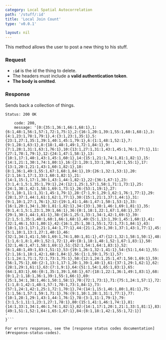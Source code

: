 ```yaml
---
category: Local Spatial Autocorrelation
path: '/stuff/:id'
title: 'Local Join Count'
type: 'v0.0.1'

layout: nil
---
```


This method allows the user to post a new thing to his stuff.

### Request

* **`:id`** is the id the thing to delete.
* The headers must include a **valid authentication token**.
* **The body is omitted**.

### Response

Sends back a collection of things.

```Status: 200 OK```
```{
    code: 200,
    message: '[0:{35:1,36:1,66:1,68:1},1:{6:1,48:1,56:1,57:1,72:1,75:1},2:{16:1,20:1,39:1,55:1,60:1,68:1},3:{4:1,23:1,78:1,79:1},4:{3:1,23:1,35:1},5:{23:1,27:1,35:1,39:1,40:1,45:1,79:1},6:{1:1,48:1,52:1},7:{9:1,28:1,63:1},8:{18:1,48:1,49:1,72:1,84:1},9:{7:1,28:1,31:1,63:1,76:1},10:{13:1,27:1,31:1,43:1,45:1,76:1,77:1},11:{27:1,78:1,79:1},12:{24:1,47:1,58:1},13:{10:1,17:1,40:1,43:1,45:1,60:1},14:{15:1,21:1,74:1,81:1,82:1},15:{14:1,21:1,30:1,74:1,80:1},16:{2:1,20:1,33:1,38:1,42:1,55:1},17:{13:1,20:1,21:1,43:1,60:1,82:1},18:{8:1,36:1,49:1,55:1,67:1,68:1,84:1},19:{26:1,32:1,53:1},20:{2:1,16:1,17:1,33:1,60:1,82:1},21:{14:1,15:1,17:1,30:1,43:1,44:1,82:1},22:{36:1,67:1},23:{3:1,4:1,5:1,35:1,79:1},24:{12:1,25:1,57:1,58:1,71:1,73:1},25:{24:1,38:1,42:1,58:1,69:1,73:1},26:{53:1,19:1},27:{5:1,10:1,11:1,31:1,45:1,79:1},28:{7:1,9:1,29:1,62:1,76:1,77:1},29:{28:1,37:1,44:1,61:1,62:1,77:1},30:{15:1,21:1,37:1,44:1},31:{9:1,10:1,27:1,76:1},32:{19:1,41:1,46:1,47:1,50:1,53:1},33:{16:1,20:1,34:1,38:1,81:1,82:1},34:{33:1,38:1,46:1,69:1,81:1},35:{0:1,4:1,5:1,23:1,39:1,66:1},36:{0:1,18:1,22:1,67:1,68:1},37:{29:1,30:1,44:1,61:1},38:{16:1,25:1,33:1,34:1,42:1,69:1},39:{2:1,5:1,35:1,40:1,60:1,66:1,68:1},40:{5:1,13:1,39:1,45:1,60:1},41:{32:1,46:1,53:1,80:1},42:{16:1,25:1,38:1,55:1,72:1,73:1,84:1},43:{10:1,13:1,17:1,21:1,44:1,77:1},44:{21:1,29:1,30:1,37:1,43:1,77:1},45:{5:1,10:1,13:1,27:1,40:1},46:{32:1,34:1,41:1,50:1,69:1,74:1,80:1,81:1},47:{12:1,32:1,58:1,50:1},48:{1:1,6:1,8:1,49:1,52:1,72:1},49:{8:1,18:1,48:1,52:1,67:1,83:1},50:{32:1,46:1,47:1,58:1,69:1},51:{52:1,54:1,64:1,83:1},52:{6:1,48:1,49:1,83:1,51:1},53:{19:1,26:1,32:1,41:1},54:{51:1,64:1},55:{2:1,16:1,18:1,42:1,68:1,84:1},56:{1:1,59:1,75:1},57:{1:1,24:1,71:1,72:1,73:1,75:1},58:{12:1,24:1,25:1,47:1,50:1,69:1},59:{56:1,75:1},60:{2:1,13:1,17:1,20:1,39:1,40:1},61:{37:1,29:1,62:1},62:{28:1,29:1,61:1},63:{7:1,9:1},64:{51:1,54:1,65:1,83:1},65:{64:1,83:1},66:{0:1,35:1,39:1,68:1},67:{18:1,22:1,36:1,49:1,83:1},68:{0:1,2:1,18:1,36:1,39:1,55:1,66:1},69:{25:1,34:1,38:1,46:1,50:1,58:1},70:{72:1,73:1},71:{75:1,24:1,57:1},72:{1:1,8:1,42:1,48:1,57:1,70:1,73:1,84:1},73:{57:1,24:1,42:1,25:1,72:1,70:1},74:{14:1,15:1,46:1,80:1,81:1},75:{1:1,56:1,57:1,59:1,71:1},76:{9:1,10:1,28:1,31:1,77:1},77:{10:1,28:1,29:1,43:1,44:1,76:1},78:{3:1,11:1,79:1},79:{3:1,5:1,11:1,23:1,27:1,78:1},80:{15:1,41:1,46:1,74:1},81:{14:1,33:1,34:1,46:1,74:1,82:1},82:{14:1,17:1,20:1,21:1,33:1,81:1},83:{49:1,51:1,52:1,64:1,65:1,67:1},84:{8:1,18:1,42:1,55:1,72:1}]
'
}```

For errors responses, see the [response status codes documentation](#response-status-codes).